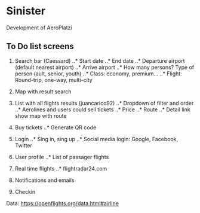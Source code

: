 # Sinister
Development of AeroPlatzi

## To Do list screens
1. Search bar (Caessard)
  ..* Start date
  ..* End date
  ..* Departure airport (default nearest airport)
  ..* Arrive airport
  ..* How many persons? Type of person (ault, senior, youth)
  ..* Class: economy, premium...
  ..* Flight: Round-trip, one-way, multi-city
2. Map with result search
3. List with all flights results (juancarico92)
  ..* Dropdown of filter and order
  ..* Aerolines and users could sell tickets
  ..* Price
  ..* Route
  ..* Detail link show map with route
4. Buy tickets
  ..* Generate QR code
5. Login
  ..* Sing in, sing up
  ..* Social media login: Google, Facebook, Twitter
6. User profile
  ..* List of passager flights
 
7. Real time flights
  ..* flightradar24.com
8. Notifications and emails
9. Checkin

Data: https://openflights.org/data.html#airline
